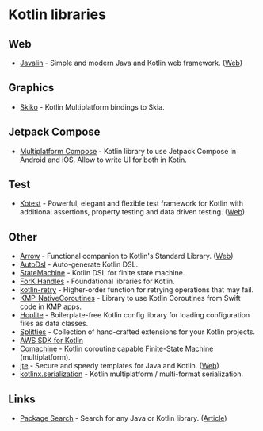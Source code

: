 # Kotlin libraries

## Web

- [Javalin](https://github.com/tipsy/javalin) - Simple and modern Java and Kotlin web framework. ([Web](https://javalin.io/))

## Graphics

- [Skiko](https://github.com/JetBrains/skiko) - Kotlin Multiplatform bindings to Skia.

## Jetpack Compose

- [Multiplatform Compose](https://github.com/cl3m/multiplatform-compose) - Kotlin library to use Jetpack Compose in Android and iOS. Allow to write UI for both in Kotin.

## Test

- [Kotest](https://github.com/kotest/kotest) - Powerful, elegant and flexible test framework for Kotlin with additional assertions, property testing and data driven testing. ([Web](https://kotest.io/))

## Other

- [Arrow](https://github.com/arrow-kt/arrow) - Functional companion to Kotlin's Standard Library. ([Web](https://arrow-kt.io/))
- [AutoDsl](https://github.com/juanchosaravia/autodsl) - Auto-generate Kotlin DSL.
- [StateMachine](https://github.com/Tinder/StateMachine) - Kotlin DSL for finite state machine.
- [ForK Handles](https://github.com/fork-handles/forkhandles) - Foundational libraries for Kotlin.
- [kotlin-retry](https://github.com/michaelbull/kotlin-retry) - Higher-order function for retrying operations that may fail.
- [KMP-NativeCoroutines](https://github.com/rickclephas/KMP-NativeCoroutines) - Library to use Kotlin Coroutines from Swift code in KMP apps.
- [Hoplite](https://github.com/sksamuel/hoplite) - Boilerplate-free Kotlin config library for loading configuration files as data classes.
- [Splitties](https://github.com/LouisCAD/Splitties) - Collection of hand-crafted extensions for your Kotlin projects.
- [AWS SDK for Kotlin](https://github.com/awslabs/aws-sdk-kotlin)
- [Comachine](https://github.com/beworker/comachine) - Kotlin coroutine capable Finite-State Machine (multiplatform).
- [jte](https://github.com/casid/jte) - Secure and speedy templates for Java and Kotlin. ([Web](https://jte.gg/))
- [kotlinx.serialization](https://github.com/Kotlin/kotlinx.serialization) - Kotlin multiplatform / multi-format serialization.

## Links

- [Package Search](https://package-search.jetbrains.com/) - Search for any Java or Kotlin library. ([Article](https://blog.jetbrains.com/idea/2020/04/package-search-on-the-web))

